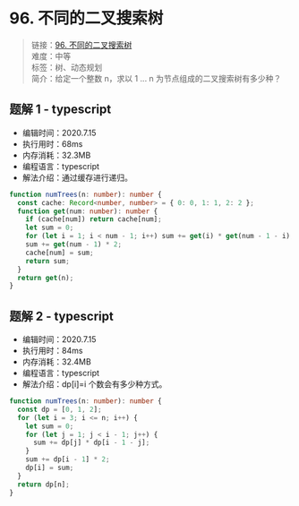 # 96. 不同的二叉搜索树

> 链接：[96. 不同的二叉搜索树](https://leetcode-cn.com/problems/unique-binary-search-trees/)  
> 难度：中等  
> 标签：树、动态规划  
> 简介：给定一个整数 n，求以 1 ... n 为节点组成的二叉搜索树有多少种？

## 题解 1 - typescript

- 编辑时间：2020.7.15
- 执行用时：68ms
- 内存消耗：32.3MB
- 编程语言：typescript
- 解法介绍：通过缓存进行递归。

```typescript
function numTrees(n: number): number {
  const cache: Record<number, number> = { 0: 0, 1: 1, 2: 2 };
  function get(num: number): number {
    if (cache[num]) return cache[num];
    let sum = 0;
    for (let i = 1; i < num - 1; i++) sum += get(i) * get(num - 1 - i);
    sum += get(num - 1) * 2;
    cache[num] = sum;
    return sum;
  }
  return get(n);
}
```

## 题解 2 - typescript

- 编辑时间：2020.7.15
- 执行用时：84ms
- 内存消耗：32.4MB
- 编程语言：typescript
- 解法介绍：dp[i]=i 个数会有多少种方式。

```typescript
function numTrees(n: number): number {
  const dp = [0, 1, 2];
  for (let i = 3; i <= n; i++) {
    let sum = 0;
    for (let j = 1; j < i - 1; j++) {
      sum += dp[j] * dp[i - 1 - j];
    }
    sum += dp[i - 1] * 2;
    dp[i] = sum;
  }
  return dp[n];
}
```

